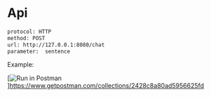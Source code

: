 # Api

```html
protocol: HTTP
method: POST
url: http://127.0.0.1:8080/chat
parameter:  sentence

```
Example:

[![Run in Postman](https://run.pstmn.io/button.svg)]https://www.getpostman.com/collections/2428c8a80ad5956625fd
